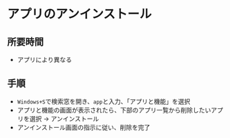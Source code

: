 # アプリのアンインストール

## 所要時間

- アプリにより異なる

## 手順

- `Windows+S`で検索窓を開き、`app`と入力、「アプリと機能」を選択
- アプリと機能の画面が表示されたら、下部のアプリ一覧から削除したいアプリを選択 → アンインストール
- アンインストール画面の指示に従い、削除を完了